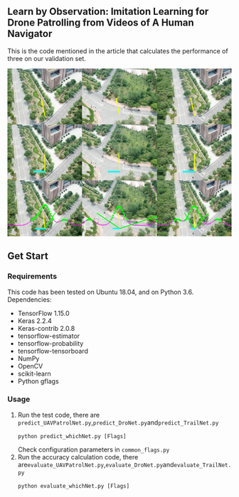 ## Learn by Observation: Imitation Learning for Drone Patrolling from Videos of A Human Navigator
This is the code mentioned in the article that calculates the performance of three on our validation set.

![image,img](images/20200104_171745.jpg)
## Get Start

### Requirements
This code has been tested on Ubuntu 18.04, and on Python 3.6.  
Dependencies:
* TensorFlow 1.15.0
* Keras 2.2.4
* Keras-contrib 2.0.8
* tensorflow-estimator         
* tensorflow-probability          
* tensorflow-tensorboard
* NumPy
* OpenCV
* scikit-learn
* Python gflags

### Usage
1. Run the test code, there are `predict_UAVPatrolNet.py`,`predict_DroNet.py`and`predict_TrailNet.py`
    ```
    python predict_whichNet.py [Flags]
    ```
    Check configuration parameters in `common_flags.py`  
2. Run the accuracy calculation code, there are`evaluate_UAVPatrolNet.py`,`evaluate_DroNet.py`and`evaluate_TrailNet.py`
    ```
    python evaluate_whichNet.py [Flags]
    ```